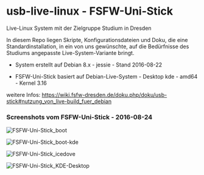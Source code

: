 # usb-live-linux - FSFW-Uni-Stick

Live-Linux System mit der Zielgruppe Studium in Dresden

In diesem Repo liegen Skripte, Konfigurationsdateien und Doku, die eine Standardinstallation, in ein von uns gewünschte, auf die Bedürfnisse des Studiums angepasste Live-System-Variante bringt.

- System erstellt auf Debian 8.x - jessie - Stand 2016-08-22

- FSFW-Uni-Stick basiert auf Debian-Live-System - Desktop kde - amd64 - Kernel 3.16


weitere Infos:
https://wiki.fsfw-dresden.de/doku.php/doku/usb-stick#nutzung_von_live-build_fuer_debian

### Screenshots vom FSFW-Uni-Stick - 2016-08-24  ###

![FSFW-Uni-Stick_boot](doc/media/FSFW-Uni-Stick_boot_1024x768.png)

![FSFW-Uni-Stick_boot-kde](doc/media/FSFW_Uni-Stick_boot-kde_1024x768.png)

![FSFW-Uni-Stick_icedove](doc/media/FSFW-Uni-Stick_icedove_1024x768.png)

![FSFW-Uni-Stick_KDE-Desktop](doc/media/FSFW-Uni-Stick_KDE-Desktop_1024x768.png)

